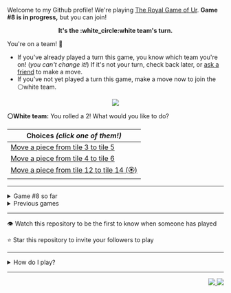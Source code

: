 Welcome to my Github profile!
We're playing
[The Royal Game of Ur](https://en.wikipedia.org/wiki/Royal_Game_of_Ur).
**Game #8 is in progress,** but you can join!

<p align="center">
  <b>It's the
  :white_circle:white
  team's turn.</b>
</p>

You're on a team! :wave:

* If you've already played a turn this game, you know which team you're on!
(_you can't change it!_)
If it's not your turn, check back later, or
[ask a
friend](https://twitter.com/share?text=I'm+playing+The+Royal+Game+of+Ur+on+a+GitHub+profile.+Take+your+turn+at+https://github.com/rossjrw/rossjrw+%23RoyalGameOfUr+%23github)
to make a move.
* If you've not yet played a turn this game, make a move now to join the
:white_circle:white
team.

<p align="center"><img src="https://raw.githubusercontent.com/rossjrw/rossjrw/play/games/current/board.1311.svg"></p>

  **:white_circle:White team:**
  You rolled a 2!
What would you like to do?

| Choices *(click one of them!)* |
| --- |
  | [Move a piece from tile 3 to tile 5    ](https://github.com/rossjrw/rossjrw/issues/new?title=ur-move-2%403-0&amp;body=Press+Submit%21+You+don%27t+need+to+edit+this+text+or+do+anything+else.%0D%0A%0D%0ABe+aware+that+your+move+can+take+a+minute+or+two+to+process.) |
  | [Move a piece from tile 4 to tile 6    ](https://github.com/rossjrw/rossjrw/issues/new?title=ur-move-2%404-0&amp;body=Press+Submit%21+You+don%27t+need+to+edit+this+text+or+do+anything+else.%0D%0A%0D%0ABe+aware+that+your+move+can+take+a+minute+or+two+to+process.) |
  | [Move a piece from tile 12 to tile 14 (:rosette:)   ](https://github.com/rossjrw/rossjrw/issues/new?title=ur-move-2%4012-0&amp;body=Press+Submit%21+You+don%27t+need+to+edit+this+text+or+do+anything+else.%0D%0A%0D%0ABe+aware+that+your+move+can+take+a+minute+or+two+to+process.) |

-----

<details><summary>Game #8 so far</summary>

## Who's on each team?

<table>
    <thead>
      <tr><th colspan=2>Players in this game</th></tr>
    </thead>
    <tbody>
      <tr>
        <td align="right"><b>Black team</b> :black_circle:</td>
        <td>:white_circle: <b> White team</b></td>
      </tr>
      <tr align="center">
        <td><b><a href="https://github.com/jbmagination">@jbmagination</a></b> (41)<br><b><a href="https://github.com/OmKakatkar">@OmKakatkar</a></b> (4)<br><b><a href="https://github.com/shpatrickguo">@shpatrickguo</a></b> (2)<br><b><a href="https://github.com/rumbogs">@rumbogs</a></b> (1)<br><b><a href="https://github.com/kallyas">@kallyas</a></b> (1)<br><b><a href="https://github.com/KANG-NEWBIE">@KANG-NEWBIE</a></b> (1)<br><b><a href="https://github.com/Tijil2111">@Tijil2111</a></b> (1)</td>
        <td><b><a href="https://github.com/Timemaster111">@Timemaster111</a></b> (32)<br><b><a href="https://github.com/nirakon">@nirakon</a></b> (9)<br><b><a href="https://github.com/Sothatsit">@Sothatsit</a></b> (3)<br><b><a href="https://github.com/roryclaasen">@roryclaasen</a></b> (2)<br><b><a href="https://github.com/HorebParraud">@HorebParraud</a></b> (1)<br><b><a href="https://github.com/Shah0912">@Shah0912</a></b> (1)</td>
      </tr>
    </tbody>
  </table>

## What's happened so far?

| Time | Turn | Event | Issue | Board |
| :---: | :---: | :--- | :---: | :---: |
  | 19th Oct 2021 14:29 | **0** | :black_circle: **[@OmKakatkar](https://github.com/OmKakatkar)** started a new game | [#1176](https://github.com/rossjrw/rossjrw/issues/1176) | [link](https://raw.githubusercontent.com/rossjrw/rossjrw/a44208b2568ff566e7f93fb4cfab7886b5671318/games/current/board.1176.svg) |
  | 19th Oct 2021 14:30 | **1** | :black_circle: **[@OmKakatkar](https://github.com/OmKakatkar)** moved a black piece onto the board to position 4  — claimed a rosette :rosette:  | [#1177](https://github.com/rossjrw/rossjrw/issues/1177) | [link](https://raw.githubusercontent.com/rossjrw/rossjrw/94b8f74bda93b70a9c9e5034e308fb2d6c810e8a/games/current/board.1177.svg) |
  | 19th Oct 2021 14:31 | **2** | :black_circle: **[@OmKakatkar](https://github.com/OmKakatkar)** moved a black piece from position 4 to position 7    | [#1178](https://github.com/rossjrw/rossjrw/issues/1178) | [link](https://raw.githubusercontent.com/rossjrw/rossjrw/ef07ce105082892995cce199aea4cd385144d231/games/current/board.1178.svg) |
  | 19th Oct 2021 15:07 | **3** | :white_circle: **[@roryclaasen](https://github.com/roryclaasen)** moved a white piece onto the board to position 1    | [#1179](https://github.com/rossjrw/rossjrw/issues/1179) | [link](https://raw.githubusercontent.com/rossjrw/rossjrw/a3f2a975240f0bf2079458c48072476fbde962cb/games/current/board.1179.svg) |
  | 19th Oct 2021 22:01 | **4** | :black_circle: **[@shpatrickguo](https://github.com/shpatrickguo)** moved a black piece onto the board to position 2    | [#1180](https://github.com/rossjrw/rossjrw/issues/1180) | [link](https://raw.githubusercontent.com/rossjrw/rossjrw/4f4c67a9fb5f9b44cc16357acfd142060c993cdb/games/current/board.1180.svg) |
  | 20th Oct 2021 19:10 | **5** | :white_circle: **[@roryclaasen](https://github.com/roryclaasen)** moved a white piece from position 1 to position 2    | [#1181](https://github.com/rossjrw/rossjrw/issues/1181) | [link](https://raw.githubusercontent.com/rossjrw/rossjrw/6597380cd3a566d7f16ec2c4eb9ea63712a0c032/games/current/board.1181.svg) |
  | 21st Oct 2021 06:16 | **6** | :black_circle: **[@rumbogs](https://github.com/rumbogs)** moved a black piece onto the board to position 1    | [#1182](https://github.com/rossjrw/rossjrw/issues/1182) |  |
  | 22nd Oct 2021 06:48 | **7** | :white_circle: **[@HorebParraud](https://github.com/HorebParraud)** moved a white piece from position 2 to position 4  — claimed a rosette :rosette:  | [#1183](https://github.com/rossjrw/rossjrw/issues/1183) | [link](https://raw.githubusercontent.com/rossjrw/rossjrw/92f6db21bd6b3e588fb720d4075dc549c5f5273f/games/current/board.1183.svg) |
  | 22nd Oct 2021 06:48 | **8** | :white_circle:  The white team rolled a 0 and their turn was automatically passed | [#1183](https://github.com/rossjrw/rossjrw/issues/1183) | [link](https://raw.githubusercontent.com/rossjrw/rossjrw/538f6499cb517fc2c6f9ac83f7c1d555ca2d941e/games/current/board.1183.svg) |
  | 22nd Oct 2021 10:43 | **9** | :black_circle: **[@kallyas](https://github.com/kallyas)** moved a black piece from position 7 to position 8  — claimed a rosette :rosette:  | [#1184](https://github.com/rossjrw/rossjrw/issues/1184) | [link](https://raw.githubusercontent.com/rossjrw/rossjrw/33b936a70027e53cd186a2aba1adf737e49003d9/games/current/board.1184.svg) |
  | 23rd Oct 2021 04:01 | **10** | :black_circle: **[@OmKakatkar](https://github.com/OmKakatkar)** moved a black piece from position 8 to position 10    | [#1185](https://github.com/rossjrw/rossjrw/issues/1185) | [link](https://raw.githubusercontent.com/rossjrw/rossjrw/c9f1474894ffcde22ad4590c68f53391d946160d/games/current/board.1185.svg) |
  | 23rd Oct 2021 16:10 | **11** | :white_circle: **[@nirakon](https://github.com/nirakon)** moved a white piece onto the board to position 2    | [#1186](https://github.com/rossjrw/rossjrw/issues/1186) | [link](https://raw.githubusercontent.com/rossjrw/rossjrw/a6799ae43bb0efd67c01b2eafe288cb551c91399/games/current/board.1186.svg) |
  | 24th Oct 2021 17:34 | **12** | :black_circle: **[@KANG-NEWBIE](https://github.com/KANG-NEWBIE)** moved a black piece from position 2 to position 3    | [#1187](https://github.com/rossjrw/rossjrw/issues/1187) | [link](https://raw.githubusercontent.com/rossjrw/rossjrw/a1ee56b4d0deae54c6bc73ddb9087eee0bf2d695/games/current/board.1187.svg) |
  | 25th Oct 2021 10:37 | **13** | :white_circle: **[@Sothatsit](https://github.com/Sothatsit)** moved a white piece onto the board to position 3    | [#1188](https://github.com/rossjrw/rossjrw/issues/1188) | [link](https://raw.githubusercontent.com/rossjrw/rossjrw/36b643bca1f0ef215dd14e371ab017f89cc43310/games/current/board.1188.svg) |
  | 25th Oct 2021 13:24 | **14** | :black_circle: **[@jbmagination](https://github.com/jbmagination)** moved a black piece from position 3 to position 4  — claimed a rosette :rosette:  | [#1189](https://github.com/rossjrw/rossjrw/issues/1189) | [link](https://raw.githubusercontent.com/rossjrw/rossjrw/67f37d4c30fe47ec828ad3d657c9a0eb0409ec8d/games/current/board.1189.svg) |
  | 25th Oct 2021 13:27 | **15** | :black_circle: **[@jbmagination](https://github.com/jbmagination)** moved a black piece from position 10 to position 13    | [#1190](https://github.com/rossjrw/rossjrw/issues/1190) | [link](https://raw.githubusercontent.com/rossjrw/rossjrw/f3e633ac3ce76724a46512f8c7e49ba247aa05cd/games/current/board.1190.svg) |
  | 25th Oct 2021 16:47 | **16** | :white_circle: **[@nirakon](https://github.com/nirakon)** moved a white piece from position 4 to position 8  — claimed a rosette :rosette:  | [#1204](https://github.com/rossjrw/rossjrw/issues/1204) | [link](https://raw.githubusercontent.com/rossjrw/rossjrw/b0bdeef7be4a63c12dfeb2a4f42ad2e99cc29f2e/games/current/board.1204.svg) |
  | 25th Oct 2021 16:48 | **17** | :white_circle: **[@nirakon](https://github.com/nirakon)** moved a white piece from position 3 to position 4  — claimed a rosette :rosette:  | [#1205](https://github.com/rossjrw/rossjrw/issues/1205) | [link](https://raw.githubusercontent.com/rossjrw/rossjrw/5fb8f3d6825ea26fe0372321d274c56749ea0447/games/current/board.1205.svg) |
  | 25th Oct 2021 16:49 | **18** | :white_circle: **[@nirakon](https://github.com/nirakon)** moved a white piece onto the board to position 3    | [#1206](https://github.com/rossjrw/rossjrw/issues/1206) | [link](https://raw.githubusercontent.com/rossjrw/rossjrw/9ad0a6204b63c9465081c0948a126b1d4188ffc7/games/current/board.1206.svg) |
  | 25th Oct 2021 17:02 | **19** | :black_circle: **[@jbmagination](https://github.com/jbmagination)** ascended a black piece from position 13 :rocket:    | [#1207](https://github.com/rossjrw/rossjrw/issues/1207) | [link](https://raw.githubusercontent.com/rossjrw/rossjrw/07d7d92aa9d2097cce2e38d989e9297b2c55a7bd/games/current/board.1207.svg) |
  | 25th Oct 2021 17:49 | **20** | :white_circle: **[@Sothatsit](https://github.com/Sothatsit)** moved a white piece onto the board to position 1    | [#1208](https://github.com/rossjrw/rossjrw/issues/1208) | [link](https://raw.githubusercontent.com/rossjrw/rossjrw/07374a0df31dcb9334fe837dc8719100a31b7fdb/games/current/board.1208.svg) |
  | 26th Oct 2021 11:07 | **21** | :black_circle: **[@jbmagination](https://github.com/jbmagination)** moved a black piece onto the board to position 2    | [#1212](https://github.com/rossjrw/rossjrw/issues/1212) | [link](https://raw.githubusercontent.com/rossjrw/rossjrw/77b07703b25f46eac48d74f2683f32da4ef5fbcf/games/current/board.1212.svg) |
  | 26th Oct 2021 14:35 | **22** | :white_circle: **[@Sothatsit](https://github.com/Sothatsit)** moved a white piece from position 4 to position 7    | [#1214](https://github.com/rossjrw/rossjrw/issues/1214) | [link](https://raw.githubusercontent.com/rossjrw/rossjrw/7b7991000abdcd7dc0eee97d791b5c5bb1a92726/games/current/board.1214.svg) |
  | 26th Oct 2021 14:35 | **23** | :black_circle: **[@jbmagination](https://github.com/jbmagination)** moved a black piece from position 1 to position 3    | [#1215](https://github.com/rossjrw/rossjrw/issues/1215) | [link](https://raw.githubusercontent.com/rossjrw/rossjrw/fac73c4e991a460ad22c202d4d4bb73893d7ad52/games/current/board.1215.svg) |
  | 26th Oct 2021 23:38 | **24** | :white_circle: **[@Timemaster111](https://github.com/Timemaster111)** moved a white piece from position 2 to position 4  — claimed a rosette :rosette:  | [#1224](https://github.com/rossjrw/rossjrw/issues/1224) | [link](https://raw.githubusercontent.com/rossjrw/rossjrw/9a7f030cc34f931814c07b3e3799742b55d4ec07/games/current/board.1224.svg) |
  | 26th Oct 2021 23:40 | **25** | :white_circle: **[@Timemaster111](https://github.com/Timemaster111)** moved a white piece from position 8 to position 9    | [#1225](https://github.com/rossjrw/rossjrw/issues/1225) | [link](https://raw.githubusercontent.com/rossjrw/rossjrw/d41b64d0e17052d7545b3ec9d0565dea2ce482a3/games/current/board.1225.svg) |
  | 26th Oct 2021 23:42 | **26** | :black_circle: **[@jbmagination](https://github.com/jbmagination)** moved a black piece from position 4 to position 6    | [#1226](https://github.com/rossjrw/rossjrw/issues/1226) | [link](https://raw.githubusercontent.com/rossjrw/rossjrw/453d640d87b5296d2f5a398ab3e0449688416b8c/games/current/board.1226.svg) |
  | 26th Oct 2021 23:43 | **27** | :white_circle: **[@Timemaster111](https://github.com/Timemaster111)** moved a white piece from position 7 to position 8  — claimed a rosette :rosette:  | [#1227](https://github.com/rossjrw/rossjrw/issues/1227) | [link](https://raw.githubusercontent.com/rossjrw/rossjrw/126282c4c88bdeb8083e9bdb8ed378b7429b836b/games/current/board.1227.svg) |
  | 26th Oct 2021 23:45 | **28** | :white_circle: **[@Timemaster111](https://github.com/Timemaster111)** moved a white piece from position 9 to position 12    | [#1229](https://github.com/rossjrw/rossjrw/issues/1229) | [link](https://raw.githubusercontent.com/rossjrw/rossjrw/1c919df51533b3dfba4a1b653c0f72c62db72194/games/current/board.1229.svg) |
  | 26th Oct 2021 23:46 | **29** | :black_circle: **[@jbmagination](https://github.com/jbmagination)** moved a black piece from position 3 to position 4  — claimed a rosette :rosette:  | [#1230](https://github.com/rossjrw/rossjrw/issues/1230) | [link](https://raw.githubusercontent.com/rossjrw/rossjrw/47e721861d3ebf2e2688a8ae0f688083360bb526/games/current/board.1230.svg) |
  | 26th Oct 2021 23:51 | **30** | :black_circle: **[@jbmagination](https://github.com/jbmagination)** moved a black piece from position 6 to position 9    | [#1231](https://github.com/rossjrw/rossjrw/issues/1231) | [link](https://raw.githubusercontent.com/rossjrw/rossjrw/2bcaf2e6771950f10dcb6caeeaf6c7a9c30336e4/games/current/board.1231.svg) |
  | 26th Oct 2021 23:58 | **31** | :white_circle: **[@Timemaster111](https://github.com/Timemaster111)** moved a white piece from position 8 to position 9 — captured a black piece :crossed_swords:   | [#1232](https://github.com/rossjrw/rossjrw/issues/1232) | [link](https://raw.githubusercontent.com/rossjrw/rossjrw/2243a2e2e7e9f81c6b1fce44cf01599144803df3/games/current/board.1232.svg) |
  | 27th Oct 2021 00:04 | **32** | :black_circle: **[@jbmagination](https://github.com/jbmagination)** moved a black piece onto the board to position 1    | [#1233](https://github.com/rossjrw/rossjrw/issues/1233) | [link](https://raw.githubusercontent.com/rossjrw/rossjrw/514b8491ef2094191ada6ee07c1fa52842471007/games/current/board.1233.svg) |
  | 27th Oct 2021 00:06 | **33** | :white_circle: **[@Timemaster111](https://github.com/Timemaster111)** ascended a white piece from position 12 :rocket:    | [#1234](https://github.com/rossjrw/rossjrw/issues/1234) | [link](https://raw.githubusercontent.com/rossjrw/rossjrw/3d202286472dc447b82330980c8fa39668f7b649/games/current/board.1234.svg) |
  | 27th Oct 2021 00:06 | **34** | :black_circle: **[@jbmagination](https://github.com/jbmagination)** moved a black piece from position 4 to position 7    | [#1235](https://github.com/rossjrw/rossjrw/issues/1235) | [link](https://raw.githubusercontent.com/rossjrw/rossjrw/3af8536e04ebb07b3b3858c30e93336ae02220b7/games/current/board.1235.svg) |
  | 27th Oct 2021 00:08 | **35** | :white_circle: **[@Timemaster111](https://github.com/Timemaster111)** moved a white piece from position 4 to position 7 — captured a black piece :crossed_swords:   | [#1236](https://github.com/rossjrw/rossjrw/issues/1236) | [link](https://raw.githubusercontent.com/rossjrw/rossjrw/075fd05cf66a36919f1d9555729fdc263b87ad60/games/current/board.1236.svg) |
  | 27th Oct 2021 00:09 | **36** | :black_circle: **[@jbmagination](https://github.com/jbmagination)** moved a black piece from position 2 to position 3    | [#1237](https://github.com/rossjrw/rossjrw/issues/1237) | [link](https://raw.githubusercontent.com/rossjrw/rossjrw/c82e255b49bf5e3ebc00f4b8166df5edfe51ab67/games/current/board.1237.svg) |
  | 27th Oct 2021 00:10 | **37** | :white_circle: **[@Timemaster111](https://github.com/Timemaster111)** moved a white piece onto the board to position 2    | [#1238](https://github.com/rossjrw/rossjrw/issues/1238) | [link](https://raw.githubusercontent.com/rossjrw/rossjrw/e00919dab3199177b006be5774204437266caf0d/games/current/board.1238.svg) |
  | 27th Oct 2021 00:11 | **38** | :black_circle: **[@jbmagination](https://github.com/jbmagination)** moved a black piece onto the board to position 2    | [#1239](https://github.com/rossjrw/rossjrw/issues/1239) | [link](https://raw.githubusercontent.com/rossjrw/rossjrw/af8ee6bc5c266040634898c1cd9ce3c5a0b5fc82/games/current/board.1239.svg) |
  | 27th Oct 2021 00:12 | **39** | :white_circle: **[@Timemaster111](https://github.com/Timemaster111)** moved a white piece from position 2 to position 4  — claimed a rosette :rosette:  | [#1240](https://github.com/rossjrw/rossjrw/issues/1240) | [link](https://raw.githubusercontent.com/rossjrw/rossjrw/531fb5a958723ff75f7126677e5bfcaed9f01328/games/current/board.1240.svg) |
  | 27th Oct 2021 00:12 | **40** | :white_circle: **[@Timemaster111](https://github.com/Timemaster111)** moved a white piece from position 7 to position 10    | [#1241](https://github.com/rossjrw/rossjrw/issues/1241) | [link](https://raw.githubusercontent.com/rossjrw/rossjrw/b9d65a6d176cd8c747dadb924198dc68254736ab/games/current/board.1241.svg) |
  | 27th Oct 2021 00:13 | **41** | :black_circle: **[@jbmagination](https://github.com/jbmagination)** moved a black piece onto the board to position 4  — claimed a rosette :rosette:  | [#1242](https://github.com/rossjrw/rossjrw/issues/1242) | [link](https://raw.githubusercontent.com/rossjrw/rossjrw/1d612e51221d4bfb9810233c15a8a5fae9defb32/games/current/board.1242.svg) |
  | 27th Oct 2021 00:14 | **42** | :black_circle: **[@jbmagination](https://github.com/jbmagination)** moved a black piece from position 3 to position 6    | [#1243](https://github.com/rossjrw/rossjrw/issues/1243) | [link](https://raw.githubusercontent.com/rossjrw/rossjrw/782050f93847748d1909283459bd1ecdc390745e/games/current/board.1243.svg) |
  | 27th Oct 2021 00:15 | **43** | :white_circle: **[@Timemaster111](https://github.com/Timemaster111)** moved a white piece from position 9 to position 12    | [#1244](https://github.com/rossjrw/rossjrw/issues/1244) | [link](https://raw.githubusercontent.com/rossjrw/rossjrw/27a122c8967b6fb3173f019c5abbc22c31aef1b1/games/current/board.1244.svg) |
  | 27th Oct 2021 00:16 | **44** | :black_circle: **[@jbmagination](https://github.com/jbmagination)** moved a black piece from position 2 to position 3    | [#1245](https://github.com/rossjrw/rossjrw/issues/1245) | [link](https://raw.githubusercontent.com/rossjrw/rossjrw/64fa1ff7aa7d4edaf0d79659362683d4f7f84abb/games/current/board.1245.svg) |
  | 27th Oct 2021 00:17 | **45** | :white_circle: **[@Timemaster111](https://github.com/Timemaster111)** ascended a white piece from position 12 :rocket:    | [#1246](https://github.com/rossjrw/rossjrw/issues/1246) | [link](https://raw.githubusercontent.com/rossjrw/rossjrw/9208612c98427695a2eec21c4816aa587cd89215/games/current/board.1246.svg) |
  | 27th Oct 2021 00:18 | **46** | :black_circle: **[@jbmagination](https://github.com/jbmagination)** moved a black piece from position 4 to position 5    | [#1247](https://github.com/rossjrw/rossjrw/issues/1247) | [link](https://raw.githubusercontent.com/rossjrw/rossjrw/079d9737e011f2de4a7b391794b3b90157af0092/games/current/board.1247.svg) |
  | 27th Oct 2021 00:19 | **47** | :white_circle: **[@Timemaster111](https://github.com/Timemaster111)** moved a white piece from position 1 to position 2    | [#1248](https://github.com/rossjrw/rossjrw/issues/1248) | [link](https://raw.githubusercontent.com/rossjrw/rossjrw/5f17c14004819505e1efce9f925fb72ca9617ed9/games/current/board.1248.svg) |
  | 27th Oct 2021 00:19 | **48** | :black_circle: **[@jbmagination](https://github.com/jbmagination)** moved a black piece from position 5 to position 8  — claimed a rosette :rosette:  | [#1249](https://github.com/rossjrw/rossjrw/issues/1249) | [link](https://raw.githubusercontent.com/rossjrw/rossjrw/6fedd80df222823b04bba142b8e580447c024077/games/current/board.1249.svg) |
  | 27th Oct 2021 00:20 | **49** | :black_circle: **[@jbmagination](https://github.com/jbmagination)** moved a black piece from position 8 to position 10 — captured a white piece :crossed_swords:   | [#1250](https://github.com/rossjrw/rossjrw/issues/1250) | [link](https://raw.githubusercontent.com/rossjrw/rossjrw/aebe1986270bb93f5d644308b971f457d4f788e7/games/current/board.1250.svg) |
  | 27th Oct 2021 00:20 | **50** | :white_circle: **[@Timemaster111](https://github.com/Timemaster111)** moved a white piece from position 4 to position 6 — captured a black piece :crossed_swords:   | [#1251](https://github.com/rossjrw/rossjrw/issues/1251) | [link](https://raw.githubusercontent.com/rossjrw/rossjrw/172ed520225e9c6035b6ede6acfb74612784a762/games/current/board.1251.svg) |
  | 27th Oct 2021 00:21 | **51** | :black_circle: **[@jbmagination](https://github.com/jbmagination)** moved a black piece from position 10 to position 14  — claimed a rosette :rosette:  | [#1252](https://github.com/rossjrw/rossjrw/issues/1252) | [link](https://raw.githubusercontent.com/rossjrw/rossjrw/6efbdeddf91aa4c99579e19f80b10b995d839034/games/current/board.1252.svg) |
  | 27th Oct 2021 00:21 | **52** | :black_circle: **[@jbmagination](https://github.com/jbmagination)** moved a black piece from position 3 to position 6 — captured a white piece :crossed_swords:   | [#1253](https://github.com/rossjrw/rossjrw/issues/1253) | [link](https://raw.githubusercontent.com/rossjrw/rossjrw/48213eef5f60a1fe4772257f87881737b12e88d9/games/current/board.1253.svg) |
  | 27th Oct 2021 00:22 | **53** | :white_circle: **[@Timemaster111](https://github.com/Timemaster111)** moved a white piece from position 2 to position 4  — claimed a rosette :rosette:  | [#1254](https://github.com/rossjrw/rossjrw/issues/1254) | [link](https://raw.githubusercontent.com/rossjrw/rossjrw/7dd75174e3e56a6006c9b18dc8c8eeecf81fa851/games/current/board.1254.svg) |
  | 27th Oct 2021 00:22 | **54** | :white_circle: **[@Timemaster111](https://github.com/Timemaster111)** moved a white piece onto the board to position 1    | [#1255](https://github.com/rossjrw/rossjrw/issues/1255) | [link](https://raw.githubusercontent.com/rossjrw/rossjrw/d2aefdef74b66b610b5aae3e9f2630a6875b50de/games/current/board.1255.svg) |
  | 27th Oct 2021 00:23 | **55** | :black_circle: **[@jbmagination](https://github.com/jbmagination)** moved a black piece from position 1 to position 3    | [#1256](https://github.com/rossjrw/rossjrw/issues/1256) | [link](https://raw.githubusercontent.com/rossjrw/rossjrw/0f9a29c11d1830bd671d97bc5c294f79621f1c0b/games/current/board.1256.svg) |
  | 27th Oct 2021 00:24 | **56** | :white_circle: **[@Timemaster111](https://github.com/Timemaster111)** moved a white piece onto the board to position 2    | [#1257](https://github.com/rossjrw/rossjrw/issues/1257) | [link](https://raw.githubusercontent.com/rossjrw/rossjrw/bf1249831a14a617e0bf7c24f18f3adab6b2829a/games/current/board.1257.svg) |
  | 27th Oct 2021 00:25 | **57** | :black_circle: **[@jbmagination](https://github.com/jbmagination)** moved a black piece from position 6 to position 9    | [#1258](https://github.com/rossjrw/rossjrw/issues/1258) | [link](https://raw.githubusercontent.com/rossjrw/rossjrw/79957b9df0d2a0b8de6d3ed11d19158dc55ddb91/games/current/board.1258.svg) |
  | 27th Oct 2021 00:26 | **58** | :white_circle: **[@Timemaster111](https://github.com/Timemaster111)** moved a white piece from position 4 to position 5    | [#1259](https://github.com/rossjrw/rossjrw/issues/1259) | [link](https://raw.githubusercontent.com/rossjrw/rossjrw/13a49ca9fe671c280158520103585286a25cad87/games/current/board.1259.svg) |
  | 27th Oct 2021 00:27 | **59** | :black_circle: **[@jbmagination](https://github.com/jbmagination)** moved a black piece from position 9 to position 11    | [#1260](https://github.com/rossjrw/rossjrw/issues/1260) | [link](https://raw.githubusercontent.com/rossjrw/rossjrw/0f71dc353ff79883351f8a5aa31d71fd2a7e1864/games/current/board.1260.svg) |
  | 27th Oct 2021 00:28 | **60** | :white_circle: **[@Timemaster111](https://github.com/Timemaster111)** moved a white piece from position 5 to position 8  — claimed a rosette :rosette:  | [#1261](https://github.com/rossjrw/rossjrw/issues/1261) | [link](https://raw.githubusercontent.com/rossjrw/rossjrw/26a4cbd35bf8b657833761da5f91d0d32ddea60f/games/current/board.1261.svg) |
  | 27th Oct 2021 00:28 | **61** | :white_circle: **[@Timemaster111](https://github.com/Timemaster111)** moved a white piece from position 8 to position 11 — captured a black piece :crossed_swords:   | [#1262](https://github.com/rossjrw/rossjrw/issues/1262) | [link](https://raw.githubusercontent.com/rossjrw/rossjrw/8860704272bf84875c5fb04b4243bf3382b4ad95/games/current/board.1262.svg) |
  | 27th Oct 2021 00:29 | **62** | :black_circle: **[@jbmagination](https://github.com/jbmagination)** moved a black piece onto the board to position 2    | [#1263](https://github.com/rossjrw/rossjrw/issues/1263) | [link](https://raw.githubusercontent.com/rossjrw/rossjrw/bc4ce75e742ec65e3d988dbea5f3a45dee74a7a0/games/current/board.1263.svg) |
  | 27th Oct 2021 00:30 | **63** | :white_circle: **[@Timemaster111](https://github.com/Timemaster111)** moved a white piece from position 2 to position 4  — claimed a rosette :rosette:  | [#1264](https://github.com/rossjrw/rossjrw/issues/1264) | [link](https://raw.githubusercontent.com/rossjrw/rossjrw/63a060eef62fac3862cdc4fcf9e1e97d24196872/games/current/board.1264.svg) |
  | 27th Oct 2021 04:28 | **64** | :white_circle: **[@Shah0912](https://github.com/Shah0912)** moved a white piece onto the board to position 2    | [#1269](https://github.com/rossjrw/rossjrw/issues/1269) | [link](https://raw.githubusercontent.com/rossjrw/rossjrw/91329ecca00e2c3889ad598fa68ae95013595906/games/current/board.1269.svg) |
  | 27th Oct 2021 05:13 | **65** | :black_circle: **[@Tijil2111](https://github.com/Tijil2111)** moved a black piece from position 2 to position 4  — claimed a rosette :rosette:  | [#1270](https://github.com/rossjrw/rossjrw/issues/1270) | [link](https://raw.githubusercontent.com/rossjrw/rossjrw/cd7327bdc374999c488f4353ee47fb578d0de381/games/current/board.1270.svg) |
  | 27th Oct 2021 12:04 | **66** | :black_circle: **[@jbmagination](https://github.com/jbmagination)** moved a black piece onto the board to position 2    | [#1272](https://github.com/rossjrw/rossjrw/issues/1272) | [link](https://raw.githubusercontent.com/rossjrw/rossjrw/830ee6d2ffe525f39079287405e8bf9b28d55aea/games/current/board.1272.svg) |
  | 27th Oct 2021 13:36 | **67** | :white_circle: **[@nirakon](https://github.com/nirakon)** moved a white piece from position 11 to position 13    | [#1275](https://github.com/rossjrw/rossjrw/issues/1275) | [link](https://raw.githubusercontent.com/rossjrw/rossjrw/79e4ec48e08d55ed18edde974e6f4c3fa8449fac/games/current/board.1275.svg) |
  | 27th Oct 2021 13:36 | **68** | :black_circle: **[@jbmagination](https://github.com/jbmagination)** moved a black piece from position 4 to position 6    | [#1276](https://github.com/rossjrw/rossjrw/issues/1276) | [link](https://raw.githubusercontent.com/rossjrw/rossjrw/4d64fdb4558b8f845a90674b47a7f55ef3e35049/games/current/board.1276.svg) |
  | 27th Oct 2021 13:37 | **69** | :white_circle: **[@nirakon](https://github.com/nirakon)** moved a white piece from position 13 to position 14  — claimed a rosette :rosette:  | [#1277](https://github.com/rossjrw/rossjrw/issues/1277) | [link](https://raw.githubusercontent.com/rossjrw/rossjrw/d5dcf04302fcf1254d68a52019da0cc888275ecd/games/current/board.1277.svg) |
  | 27th Oct 2021 13:41 | **70** | :white_circle: **[@nirakon](https://github.com/nirakon)** moved a white piece from position 4 to position 6 — captured a black piece :crossed_swords:   | [#1278](https://github.com/rossjrw/rossjrw/issues/1278) | [link](https://raw.githubusercontent.com/rossjrw/rossjrw/4804fcbcaaf3b2405a12721352875c1ee2f9f3a3/games/current/board.1278.svg) |
  | 27th Oct 2021 13:50 | **71** | :black_circle: **[@jbmagination](https://github.com/jbmagination)** moved a black piece from position 2 to position 4  — claimed a rosette :rosette:  | [#1279](https://github.com/rossjrw/rossjrw/issues/1279) | [link](https://raw.githubusercontent.com/rossjrw/rossjrw/9f94aea45071660b99dce13e5d319e5729c7e4e0/games/current/board.1279.svg) |
  | 27th Oct 2021 13:53 | **72** | :black_circle: **[@jbmagination](https://github.com/jbmagination)** moved a black piece from position 3 to position 6 — captured a white piece :crossed_swords:   | [#1280](https://github.com/rossjrw/rossjrw/issues/1280) | [link](https://raw.githubusercontent.com/rossjrw/rossjrw/8511c09aae789a5f09e3db238561898aa84ac534/games/current/board.1280.svg) |
  | 27th Oct 2021 13:58 | **73** | :white_circle: **[@nirakon](https://github.com/nirakon)** moved a white piece from position 1 to position 4  — claimed a rosette :rosette:  | [#1281](https://github.com/rossjrw/rossjrw/issues/1281) | [link](https://raw.githubusercontent.com/rossjrw/rossjrw/60ea8448083104005bb70938cc6796fce211493b/games/current/board.1281.svg) |
  | 27th Oct 2021 14:58 | **74** | :white_circle: **[@nirakon](https://github.com/nirakon)** moved a white piece from position 3 to position 6 — captured a black piece :crossed_swords:   | [#1282](https://github.com/rossjrw/rossjrw/issues/1282) | [link](https://raw.githubusercontent.com/rossjrw/rossjrw/c3ddbdc703a44ce875c9bdffa3bf1e11b23c84f3/games/current/board.1282.svg) |
  | 27th Oct 2021 15:22 | **75** | :black_circle: **[@jbmagination](https://github.com/jbmagination)** ascended a black piece from position 14 :rocket:    | [#1283](https://github.com/rossjrw/rossjrw/issues/1283) | [link](https://raw.githubusercontent.com/rossjrw/rossjrw/b3da9f7b2be892941da853ff936076438b0ed1c2/games/current/board.1283.svg) |
  | 27th Oct 2021 15:24 | **76** | :white_circle: **[@Timemaster111](https://github.com/Timemaster111)** moved a white piece from position 6 to position 9    | [#1284](https://github.com/rossjrw/rossjrw/issues/1284) | [link](https://raw.githubusercontent.com/rossjrw/rossjrw/b59b258fa9fe59582db569c1bece9d9d2040a8af/games/current/board.1284.svg) |
  | 27th Oct 2021 15:32 | **77** | :black_circle: **[@jbmagination](https://github.com/jbmagination)** moved a black piece onto the board to position 2    | [#1285](https://github.com/rossjrw/rossjrw/issues/1285) | [link](https://raw.githubusercontent.com/rossjrw/rossjrw/fa966f0ebf1a92a935ac2a07cd84313a671120af/games/current/board.1285.svg) |
  | 27th Oct 2021 15:36 | **78** | :white_circle: **[@Timemaster111](https://github.com/Timemaster111)** moved a white piece from position 9 to position 11    | [#1286](https://github.com/rossjrw/rossjrw/issues/1286) | [link](https://raw.githubusercontent.com/rossjrw/rossjrw/cca9c93544c1f5ea4c714d7d5dafabc6e0a4a66a/games/current/board.1286.svg) |
  | 27th Oct 2021 16:03 | **79** | :black_circle: **[@jbmagination](https://github.com/jbmagination)** moved a black piece from position 2 to position 3    | [#1287](https://github.com/rossjrw/rossjrw/issues/1287) | [link](https://raw.githubusercontent.com/rossjrw/rossjrw/3102fb3963696622e8697542e4d7ded01ff4421f/games/current/board.1287.svg) |
  | 27th Oct 2021 16:05 | **80** | :white_circle: **[@Timemaster111](https://github.com/Timemaster111)** moved a white piece from position 11 to position 13    | [#1288](https://github.com/rossjrw/rossjrw/issues/1288) | [link](https://raw.githubusercontent.com/rossjrw/rossjrw/461f6f6dad5b06e5cb64b3d730a94ea39f3b38c5/games/current/board.1288.svg) |
  | 27th Oct 2021 16:06 | **81** | :black_circle: **[@jbmagination](https://github.com/jbmagination)** moved a black piece from position 3 to position 6    | [#1289](https://github.com/rossjrw/rossjrw/issues/1289) | [link](https://raw.githubusercontent.com/rossjrw/rossjrw/4fae3805f00066bd46c079cda5c6291361f15977/games/current/board.1289.svg) |
  | 27th Oct 2021 16:07 | **82** | :white_circle: **[@Timemaster111](https://github.com/Timemaster111)** ascended a white piece from position 14 :rocket:    | [#1290](https://github.com/rossjrw/rossjrw/issues/1290) |  |
  | 27th Oct 2021 16:08 | **83** | :black_circle: **[@jbmagination](https://github.com/jbmagination)** moved a black piece onto the board to position 1    | [#1291](https://github.com/rossjrw/rossjrw/issues/1291) | [link](https://raw.githubusercontent.com/rossjrw/rossjrw/e497a5589c9da362a672e9a055f12b43dc6dc30e/games/current/board.1291.svg) |
  | 27th Oct 2021 16:08 | **84** | :white_circle:  The white team rolled a 0 and their turn was automatically passed | [#1291](https://github.com/rossjrw/rossjrw/issues/1291) | [link](https://raw.githubusercontent.com/rossjrw/rossjrw/9066a006074c0ab47dd745dee04f99b29db4300e/games/current/board.1291.svg) |
  | 27th Oct 2021 16:09 | **85** | :black_circle: **[@jbmagination](https://github.com/jbmagination)** moved a black piece from position 1 to position 2    | [#1292](https://github.com/rossjrw/rossjrw/issues/1292) | [link](https://raw.githubusercontent.com/rossjrw/rossjrw/69138d23fa72f3ad6f079c4bf478b6d4e8a117e3/games/current/board.1292.svg) |
  | 27th Oct 2021 16:13 | **86** | :white_circle: **[@Timemaster111](https://github.com/Timemaster111)** ascended a white piece from position 13 :rocket:    | [#1295](https://github.com/rossjrw/rossjrw/issues/1295) | [link](https://raw.githubusercontent.com/rossjrw/rossjrw/50b5ae71504647e44f879da8434a2a873fd9fa6a/games/current/board.1295.svg) |
  | 27th Oct 2021 16:27 | **87** | :black_circle: **[@jbmagination](https://github.com/jbmagination)** moved a black piece from position 6 to position 8  — claimed a rosette :rosette:  | [#1296](https://github.com/rossjrw/rossjrw/issues/1296) | [link](https://raw.githubusercontent.com/rossjrw/rossjrw/b50e70c3a5dff111c29745d5f7cf42aa3c78b66a/games/current/board.1296.svg) |
  | 27th Oct 2021 16:27 | **88** | :black_circle: **[@jbmagination](https://github.com/jbmagination)** moved a black piece from position 8 to position 11    | [#1297](https://github.com/rossjrw/rossjrw/issues/1297) | [link](https://raw.githubusercontent.com/rossjrw/rossjrw/7dc46dbadebc8ca28e4248fd79006f81ac74d1e7/games/current/board.1297.svg) |
  | 27th Oct 2021 16:29 | **89** | :white_circle: **[@Timemaster111](https://github.com/Timemaster111)** moved a white piece from position 4 to position 6    | [#1298](https://github.com/rossjrw/rossjrw/issues/1298) | [link](https://raw.githubusercontent.com/rossjrw/rossjrw/16e74cabed916d37d338814d2cad125270106276/games/current/board.1298.svg) |
  | 27th Oct 2021 17:07 | **90** | :black_circle: **[@jbmagination](https://github.com/jbmagination)** moved a black piece from position 11 to position 13    | [#1300](https://github.com/rossjrw/rossjrw/issues/1300) | [link](https://raw.githubusercontent.com/rossjrw/rossjrw/41a503971a808d6ccaf3da4290abc80627175d77/games/current/board.1300.svg) |
  | 27th Oct 2021 17:39 | **91** | :white_circle: **[@Timemaster111](https://github.com/Timemaster111)** moved a white piece from position 6 to position 9    | [#1301](https://github.com/rossjrw/rossjrw/issues/1301) | [link](https://raw.githubusercontent.com/rossjrw/rossjrw/3dc15c3f934c937e5fa030d5c06e346e3a52d270/games/current/board.1301.svg) |
  | 27th Oct 2021 18:21 | **92** | :black_circle: **[@jbmagination](https://github.com/jbmagination)** ascended a black piece from position 13 :rocket:    | [#1302](https://github.com/rossjrw/rossjrw/issues/1302) | [link](https://raw.githubusercontent.com/rossjrw/rossjrw/7e26072ad8d6b0aaa4d2bfe1641fa80dbcfddb1e/games/current/board.1302.svg) |
  | 27th Oct 2021 19:12 | **93** | :white_circle: **[@Timemaster111](https://github.com/Timemaster111)** moved a white piece onto the board to position 4  — claimed a rosette :rosette:  | [#1303](https://github.com/rossjrw/rossjrw/issues/1303) | [link](https://raw.githubusercontent.com/rossjrw/rossjrw/a5e448835ed30df3bd7a96b454c589056e5a9ab6/games/current/board.1303.svg) |
  | 27th Oct 2021 19:15 | **94** | :white_circle: **[@Timemaster111](https://github.com/Timemaster111)** moved a white piece from position 9 to position 11    | [#1304](https://github.com/rossjrw/rossjrw/issues/1304) | [link](https://raw.githubusercontent.com/rossjrw/rossjrw/461d26d8debcc63df5f43a278f638398b4ab8fc8/games/current/board.1304.svg) |
  | 27th Oct 2021 19:17 | **95** | :black_circle: **[@jbmagination](https://github.com/jbmagination)** moved a black piece from position 4 to position 6    | [#1305](https://github.com/rossjrw/rossjrw/issues/1305) | [link](https://raw.githubusercontent.com/rossjrw/rossjrw/fe8d29d822c296950b48392cfd5389d83058834f/games/current/board.1305.svg) |
  | 27th Oct 2021 19:18 | **96** | :white_circle: **[@Timemaster111](https://github.com/Timemaster111)** moved a white piece from position 2 to position 3    | [#1306](https://github.com/rossjrw/rossjrw/issues/1306) | [link](https://raw.githubusercontent.com/rossjrw/rossjrw/c6e8d0b70f401b619a73f8014b61623d24595357/games/current/board.1306.svg) |
  | 27th Oct 2021 20:12 | **97** | :black_circle: **[@jbmagination](https://github.com/jbmagination)** moved a black piece from position 6 to position 8  — claimed a rosette :rosette:  | [#1308](https://github.com/rossjrw/rossjrw/issues/1308) | [link](https://raw.githubusercontent.com/rossjrw/rossjrw/fba4e3ced00c8bc4fb4bc669ae5e7b81cbb96a9e/games/current/board.1308.svg) |
  | 27th Oct 2021 21:39 | **98** | :black_circle: **[@jbmagination](https://github.com/jbmagination)** moved a black piece from position 2 to position 3    | [#1309](https://github.com/rossjrw/rossjrw/issues/1309) | [link](https://raw.githubusercontent.com/rossjrw/rossjrw/b160e0700b279358d9ae497a227c2597e2d3bbae/games/current/board.1309.svg) |
  | 27th Oct 2021 21:57 | **99** | :white_circle: **[@Timemaster111](https://github.com/Timemaster111)** moved a white piece from position 11 to position 12    | [#1310](https://github.com/rossjrw/rossjrw/issues/1310) | [link](https://raw.githubusercontent.com/rossjrw/rossjrw/fcae243371eb914e16024792445d5ccc766bd626/games/current/board.1310.svg) |
  | 27th Oct 2021 23:17 | **100** | :black_circle: **[@shpatrickguo](https://github.com/shpatrickguo)** moved a black piece from position 8 to position 11    | [#1311](https://github.com/rossjrw/rossjrw/issues/1311) |  |

</details>

<details><summary>Previous games</summary>

## Previous games

1. A game was started on 30th Jul 2020 by **[@rossjrw](https://github.com/rossjrw)** and ended on 4th Dec 2020. 
   * The :white_circle:white team won. 
   * 64 players played 166 moves across 4 months and 5 days. 
   * The :black_circle:black team captured 9 white pieces and claimed 12 rosettes. 
   * The :white_circle:white team captured 10 black pieces and claimed 18 rosettes. 
   * The MVP of the winning team was **[@1ethanhansen](https://github.com/1ethanhansen)**, who played 48 moves. 
   * The winning move was made by **[@qbtl](https://github.com/qbtl)** ([#269](https://github.com/rossjrw/rossjrw/issues/269)).
1. A game was started on 4th Dec 2020 by **[@1ethanhansen](https://github.com/1ethanhansen)** and ended on 11th Jan 2021. 
   * The :black_circle:black team won. 
   * 27 players played 145 moves across 1 month and 1 week. 
   * The :black_circle:black team captured 7 white pieces and claimed 16 rosettes. 
   * The :white_circle:white team captured 6 black pieces and claimed 14 rosettes. 
   * The MVP of the winning team was **[@shpatrickguo](https://github.com/shpatrickguo)**, who played 26 moves. 
   * The winning move was made by **[@shpatrickguo](https://github.com/shpatrickguo)** ([#424](https://github.com/rossjrw/rossjrw/issues/424)).
1. A game was started on 11th Jan 2021 by **[@BaptisteMartinet](https://github.com/BaptisteMartinet)** and ended on 11th Feb 2021. 
   * The :white_circle:white team won. 
   * 17 players played 118 moves across 1 month and 12 hours. 
   * The :black_circle:black team captured 2 white pieces and claimed 11 rosettes. 
   * The :white_circle:white team captured 8 black pieces and claimed 14 rosettes. 
   * The MVP of the winning team was **[@1ethanhansen](https://github.com/1ethanhansen)**, who played 45 moves. 
   * The winning move was made by **[@1ethanhansen](https://github.com/1ethanhansen)** ([#535](https://github.com/rossjrw/rossjrw/issues/535)).
1. A game was started on 11th Feb 2021 by **[@1ethanhansen](https://github.com/1ethanhansen)** and ended on 5th Mar 2021. 
   * The :white_circle:white team won. 
   * 17 players played 175 moves across 3 weeks and 22 hours. 
   * The :black_circle:black team captured 12 white pieces and claimed 17 rosettes. 
   * The :white_circle:white team captured 13 black pieces and claimed 18 rosettes. 
   * The MVP of the winning team was **[@1ethanhansen](https://github.com/1ethanhansen)**, who played 48 moves. 
   * The winning move was made by **[@1ethanhansen](https://github.com/1ethanhansen)** ([#702](https://github.com/rossjrw/rossjrw/issues/702)).
1. A game was started on 6th Mar 2021 by **[@shpatrickguo](https://github.com/shpatrickguo)** and ended on 10th May 2021. 
   * The :black_circle:black team won. 
   * 42 players played 162 moves across 2 months and 4 days. 
   * The :black_circle:black team captured 12 white pieces and claimed 17 rosettes. 
   * The :white_circle:white team captured 9 black pieces and claimed 19 rosettes. 
   * The MVP of the winning team was **[@shpatrickguo](https://github.com/shpatrickguo)**, who played 22 moves. 
   * The winning move was made by **[@crxssed7](https://github.com/crxssed7)** ([#864](https://github.com/rossjrw/rossjrw/issues/864)).
1. A game was started on 10th May 2021 by **[@HAUDRAUFHAUN](https://github.com/HAUDRAUFHAUN)** and ended on 17th Jul 2021. 
   * The :white_circle:white team won. 
   * 34 players played 167 moves across 2 months and 6 days. 
   * The :black_circle:black team captured 7 white pieces and claimed 14 rosettes. 
   * The :white_circle:white team captured 10 black pieces and claimed 18 rosettes. 
   * The MVP of the winning team was **[@1ethanhansen](https://github.com/1ethanhansen)**, who played 31 moves. 
   * The winning move was made by **[@1ethanhansen](https://github.com/1ethanhansen)** ([#1024](https://github.com/rossjrw/rossjrw/issues/1024)).
1. A game was started on 17th Jul 2021 by **[@1ethanhansen](https://github.com/1ethanhansen)** and ended on 19th Oct 2021. 
   * The :black_circle:black team won. 
   * 48 players played 153 moves across 3 months and 3 days. 
   * The :black_circle:black team captured 6 white pieces and claimed 17 rosettes. 
   * The :white_circle:white team captured 6 black pieces and claimed 15 rosettes. 
   * The MVP of the winning team was **[@PkmnQ](https://github.com/PkmnQ)**, who played 13 moves. 
   * The winning move was made by **[@OmKakatkar](https://github.com/OmKakatkar)** ([#1175](https://github.com/rossjrw/rossjrw/issues/1175)).

</details>

-----

:eye: Watch this repository to be the first to know when someone has played

:star: Star this repository to invite your followers to play

-----

<details><summary>How do I play?</summary>

  It's the :white_circle:white team versus the :black_circle:black team.

  The turn starts by rolling 4 binary dice, which
  results in a number from 0 to 4. The current team gets to move one of their
  pieces by that many tiles.

  All of your pieces start on position 0 (the space just before tile 1). Your
  goal is to get all seven of them off the board by moving them onto position
  15 (the space just after tile 14). This is called **:rocket:ascending** a
  piece. You also want to prevent your opponent from :rocket:ascending their
  pieces.

  You will move your pieces along the tiles from tile 1 to tile 14. The tiles
  on your side of the board (tiles 1 through 4, 13, and 14) are safe — only
  your pieces can be there. However, the tiles in the middle (tiles 5 through
  12) are unsafe — your opponent's pieces can also be here. If one team's piece
  lands on the same tile as another team's piece, the piece that was landed on
  is **:crossed_swords:captured**! It goes all the way back to position 0.

  If you land on a **:rosette:rosette** (tiles 4, 8, and 14), your team gets to
  take another turn. Also, a piece that is on the :rosette:rosette on tile 8
  *cannot be :crossed_swords:captured*. A piece that's trying to capture it will
  simply bounce off onto tile 9.

  The first team to **:rocket:ascend** all seven of their pieces — that is,
  move them off the board onto position 15 — :crown:wins!

  Watch [Tom Scott play against Irving
  Finkel](https://www.youtube.com/watch?v=WZskjLq040I) in 2017.

  -----

  Playing Ur on my GitHub profile is easy. The dice have already been rolled
  for you — all you have to do is decide what to do with them.

  Anyone can join either team at any time, but once you're in a team, you're
  locked into it until the game ends. You can't play a move when it's the
  other team's turn.

  _([Before 2020-09-19](https://github.com/rossjrw/rossjrw/pull/133), your team
  was determined by your username. This is no longer the case.)_

  There will be a list of links below the board image with each possible move.
  Clicking one of those will take you to a page where you can create an Issue
  in this repository. The fields will already be filled in and all you have to
  do is click Submit.

  It will take a moment for Github Actions to acknowledge your move, but once
  it does, you'll see it react with the 'eyes' emoji (:eyes:). No more than a
  minute later it should react with the 'rocket' emoji (:rocket:) to let you
  know that your move was successful.

  If you don't see any of that, then something went wrong. Ping me in your
  issue by typing `cc @rossjrw`, and I'll take a look.

  Note that if your team has no possible moves — for example by rolling a 0 —
  your turn will be automatically skipped. The event log will let you know if
  this has happened.

  -----

  Check out the `source` branch of this repository for the source code and a
  little commentary on the inspiration behind this project.

</details>

-----

<p align="right">
  <a href="https://github.com/rossjrw/rossjrw/actions?query=workflow:build">
    <img src="https://github.com/rossjrw/rossjrw/workflows/build/badge.svg?branch=source"/>
  </a>
  <a href="https://github.com/rossjrw/rossjrw/actions?query=workflow:play">
    <img src="https://github.com/rossjrw/rossjrw/workflows/play/badge.svg?branch=play"/>
  </a>
</p>
